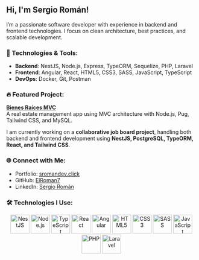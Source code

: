 ## Hi, I'm Sergio Román!  
I’m a passionate software developer with experience in backend and frontend technologies. I focus on clean architecture, best practices, and scalable development.

### 🚀 Technologies & Tools:
- **Backend**: NestJS, Node.js, Express, TypeORM, Sequelize, PHP, Laravel  
- **Frontend**: Angular, React, HTML5, CSS3, SASS, JavaScript, TypeScript  
- **DevOps**: Docker, Git, Postman  

### 🔥 Featured Project:  
**[Bienes Raíces MVC](https://github.com/ElRoman7/BienesRaicesMVCJs)**  
A real estate management app using MVC architecture with Node.js, Pug, Tailwind CSS, and MySQL.

I am currently working on a **collaborative job board project**, handling both backend and frontend development using **NestJS, PostgreSQL, TypeORM, React, and Tailwind CSS**.  

### 🌐 Connect with Me:  
- Portfolio: [sromandev.click](https://sromandev.click/)  
- GitHub: [ElRoman7](https://github.com/ElRoman7)  
- LinkedIn: [Sergio Román](https://www.linkedin.com/in/sergio-roman-397a012b4/)  

### 🛠️ Technologies I Use:  
<p align="center">
  <img src="https://nestjs.com/img/logo-small.svg" alt="NestJS" width="50" height="50"/>
  <img src="https://cdn.jsdelivr.net/gh/devicons/devicon/icons/nodejs/nodejs-original.svg" alt="Node.js" width="50" height="50"/>
  <img src="https://cdn.jsdelivr.net/gh/devicons/devicon/icons/typescript/typescript-original.svg" alt="TypeScript" width="50" height="50"/>
  <img src="https://cdn.jsdelivr.net/gh/devicons/devicon/icons/react/react-original.svg" alt="React" width="50" height="50"/>
  <img src="https://cdn.jsdelivr.net/gh/devicons/devicon/icons/angularjs/angularjs-original.svg" alt="Angular" width="50" height="50"/>
  <img src="https://cdn.jsdelivr.net/gh/devicons/devicon/icons/html5/html5-original.svg" alt="HTML5" width="50" height="50"/>
  <img src="https://cdn.jsdelivr.net/gh/devicons/devicon/icons/css3/css3-original.svg" alt="CSS3" width="50" height="50"/>
  <img src="https://media2.dev.to/dynamic/image/width=800%2Cheight=%2Cfit=scale-down%2Cgravity=auto%2Cformat=auto/https%3A%2F%2Fdev-to-uploads.s3.amazonaws.com%2Fuploads%2Farticles%2F7j353v8xe1h861uc5i53.png" alt="SASS" width="50" height="50"/>
  <img src="https://cdn.jsdelivr.net/gh/devicons/devicon/icons/javascript/javascript-original.svg" alt="JavaScript" width="50" height="50"/>
  <img src="https://cdn.jsdelivr.net/gh/devicons/devicon/icons/php/php-original.svg" alt="PHP" width="50" height="50"/>
  <img src="https://upload.wikimedia.org/wikipedia/commons/9/9a/Laravel.svg" alt="Laravel" width="50" height="50"/>
</p>
